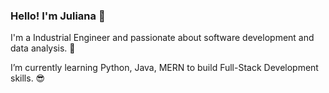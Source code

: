 ### Hello! I'm Juliana 👋

I'm a Industrial Engineer and passionate about software development and data analysis. :revolving_hearts:

I’m currently learning Python, Java, MERN to build Full-Stack Development skills. :sunglasses:

